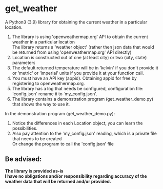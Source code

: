 # get_weather

A Python3 (3.9) library for obtaining the current weather in a particular location.  


1.  The library is using 'openweathermap.org' API to obtain the current weather in a particular location  
    The library returns a 'weather object' (rather then json data that would be returned from using 'openweathermap.org' API directly)  
2. Location is constructed out of one (at least city) or two (city, state) parameters  
3. The default returned temperature will be in 'kelvin' if you don't provide it  
or 'metric' or 'imperial' units if you provide it at your function call.  
2.  You must have an API key (appid). Obtaining appid for free by registering to openweathermap.org.  
3.  The library has a log that needs be configured, configuration file: 'config.json' rename it to 'my_config.json'.  
4.  The library contains a demonstration program (get_weather_demo.py) that shows the way to use it.  
  
In the demonstration program (get_weather_demo.py):  
1.  Notice the differences in each Location object, you can learn the possibilities.  
2.  Also pay attention to the 'my_config.json' reading, which is a private file that needs to be created  
Or change the program to call the 'config.json' file  

## Be advised:  
**The library is provided as-is**  
**I have no obligations and/or responsibility regarding accuracy of the weather data that will be returned and/or provided.**  
